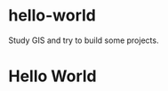 # hello-world
Study GIS and try to build some projects. 
<html>
<head>
</head>
<body>
<h1>Hello World</h1>
</body>
</html>
